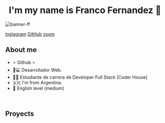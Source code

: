 <div align="center">
<h1 align="center">I'm my name is Franco Fernandez  👋</h1>
</div>
 <img src="banner-ff.jpg" alt="banner-ff">

[Instagram](https://www.instagram.com/fraan.fer?igsh=cXZibWt4NDdrdGQ5)
[GitHub](https://github.com/franfernandez98/franfernandez98.git)
[zoom](https://us05web.zoom.us/chat/invite/0cJmr5J5V9yVAjMK)

## About me

- ⭐ Github ⭐ 
- 📲💻 Desarrollador Web.
- 🧑‍🏫 Estudiante de carrera de Developer Full Stack [Coder House]
- 🇦🇷 I'm from Argentina.
- 📒 English level (medium)
<br>

## Proyects 
